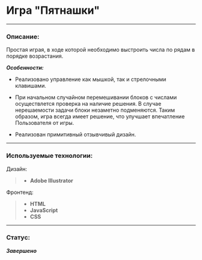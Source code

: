 # Игра "Пятнашки"

---

### Описание:

Простая играя, в ходе которой необходимо выстроить числа по рядам в порядке возрастания.

_**Особенности:**_

- Реализовано управление как мышкой, так и стрелочными клавишами.

- При начальном случайном перемешивании блоков с числами осуществлется проверка на наличие решения. В случае нерешаемости задачи блоки незаметно подменяются. Таким образом, игра всегда имеет решение, что улучшает впечатление Пользователя от игры.

- Реализован примитивный отзывчивый дизайн.

---

### Используемые технологии:

Дизайн:

> - **Adobe Illustrator**

Фронтенд:

> - **HTML**
> - **JavaScript**
> - **CSS**

---

### Статус:

**_Завершено_**
